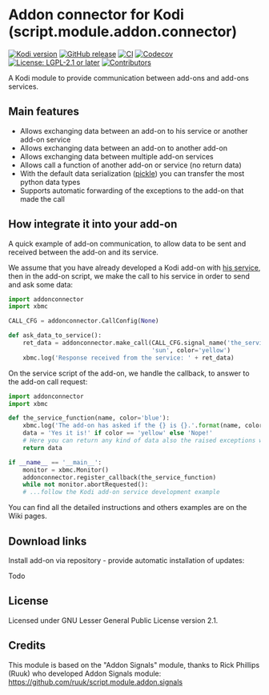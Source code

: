 # Addon connector for Kodi (script.module.addon.connector)

[![Kodi version](https://img.shields.io/badge/kodi%20versions-19-blue)](https://kodi.tv/)
[![GitHub release](https://img.shields.io/github/release/CastagnaIT/script.module.addon.connector.svg)](https://github.com/CastagnaIT/script.module.addon.connector/releases)
[![CI](https://github.com/CastagnaIT/script.module.addon.connector/workflows/CI/badge.svg)](https://github.com/CastagnaIT/script.module.addon.connector/actions?query=workflow:CI)
[![Codecov](https://img.shields.io/codecov/c/github/CastagnaIT/script.module.addon.connector/master)](https://codecov.io/gh/CastagnaIT/script.module.addon.connector/branch/master)
[![License: LGPL-2.1 or later](https://img.shields.io/badge/license-LGPLv2.1_or_later-blue)](https://opensource.org/licenses/LGPL-2.1)
[![Contributors](https://img.shields.io/github/contributors/CastagnaIT/script.module.addon.connector.svg)](https://github.com/CastagnaIT/script.module.addon.connector/graphs/contributors)

A Kodi module to provide communication between add-ons and add-ons services.

## Main features

- Allows exchanging data between an add-on to his service or another add-on service
- Allows exchanging data between an add-on to another add-on
- Allows exchanging data between multiple add-on services
- Allows call a function of another add-on or service (no return data)
- With the default data serialization ([pickle](https://docs.python.org/3/library/pickle.html#what-can-be-pickled-and-unpickled))
you can transfer the most python data types
- Supports automatic forwarding of the exceptions to the add-on that made the call

## How integrate it into your add-on

A quick example of add-on communication, to allow data to be sent and received between the add-on and its service.

We assume that you have already developed a Kodi add-on with [his service](https://kodi.wiki/view/Service_add-ons),
then in the add-on script, we make the call to his service in order to send and ask some data: 

```python
import addonconnector
import xbmc

CALL_CFG = addonconnector.CallConfig(None)

def ask_data_to_service():
    ret_data = addonconnector.make_call(CALL_CFG.signal_name('the_service_function'),
                                        'sun', color='yellow')
    xbmc.log('Response received from the service: ' + ret_data)
```

On the service script of the add-on, we handle the callback, to answer to the add-on call request:

```python
import addonconnector
import xbmc

def the_service_function(name, color='blue'):
    xbmc.log('The add-on has asked if the {} is {}.'.format(name, color))
    data = 'Yes it is!' if color == 'yellow' else 'Nope!'
    # Here you can return any kind of data also the raised exceptions will be forwarded
    return data

if __name__ == '__main__':
    monitor = xbmc.Monitor()
    addonconnector.register_callback(the_service_function)
    while not monitor.abortRequested():
    # ...follow the Kodi add-on service development example
```

You can find all the detailed instructions and others examples are on the Wiki pages.

## Download links

Install add-on via repository - provide automatic installation of updates:

Todo

## License

Licensed under GNU Lesser General Public License version 2.1.

## Credits

This module is based on the "Addon Signals" module, thanks to Rick Phillips (Ruuk) who developed Addon Signals module:<br/>
https://github.com/ruuk/script.module.addon.signals
